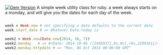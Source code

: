
[![Gem Version](https://badge.fury.io/rb/sane_week.svg)](http://badge.fury.io/rb/sane_week)
A simple week utility class for ruby. a week always starts on a monday, and will give you the dates for each day of the week.

```ruby

week = Week.new # not specifying a date defaults to the current date
week.start_date # => Whatever Date.today is

week2 = Week.new(Date.new(2014, 10, 7))
week2.monday   # => #<Date: 2014-10-06 ((2456937j,0s,0n),+0s,2299161j)>
week2.monday.httpdate # => "Mon, 06 Oct 2014 00:00:00 GMT"

```

